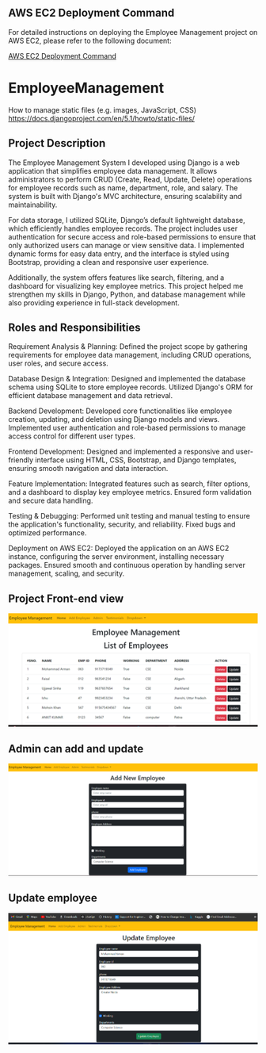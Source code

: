 ## AWS EC2 Deployment Command

For detailed instructions on deploying the Employee Management project on AWS EC2, please refer to the following document:

[AWS EC2 Deployment Command](https://github.com/mdarman4002/EmployeeManagement-Django-project-/blob/main/readme-AWS-EC2-%20Deployment%20command.md)

# EmployeeManagement

How to manage static files (e.g. images, JavaScript, CSS)  https://docs.djangoproject.com/en/5.1/howto/static-files/

## Project Description
The Employee Management System I developed using Django is a web application that simplifies employee data management. It allows administrators to perform CRUD (Create, Read, Update, Delete) operations for employee records such as name, department, role, and salary. The system is built with Django's MVC architecture, ensuring scalability and maintainability.

For data storage, I utilized SQLite, Django’s default lightweight database, which efficiently handles employee records. The project includes user authentication for secure access and role-based permissions to ensure that only authorized users can manage or view sensitive data. I implemented dynamic forms for easy data entry, and the interface is styled using Bootstrap, providing a clean and responsive user experience.

Additionally, the system offers features like search, filtering, and a dashboard for visualizing key employee metrics. This project helped me strengthen my skills in Django, Python, and database management while also providing experience in full-stack development.



## Roles and Responsibilities
Requirement Analysis & Planning: Defined the project scope by gathering requirements for employee data management, including CRUD operations, user roles, and secure access.

Database Design & Integration: Designed and implemented the database schema using SQLite to store employee records. Utilized Django's ORM for efficient database management and data retrieval.

Backend Development: Developed core functionalities like employee creation, updating, and deletion using Django models and views. Implemented user authentication and role-based permissions to manage access control for different user types.

Frontend Development: Designed and implemented a responsive and user-friendly interface using HTML, CSS, Bootstrap, and Django templates, ensuring smooth navigation and data interaction.

Feature Implementation: Integrated features such as search, filter options, and a dashboard to display key employee metrics. Ensured form validation and secure data handling.

Testing & Debugging: Performed unit testing and manual testing to ensure the application's functionality, security, and reliability. Fixed bugs and optimized performance.

Deployment on AWS EC2: Deployed the application on an AWS EC2 instance, configuring the server environment, installing necessary packages. Ensured smooth and continuous operation by handling server management, scaling, and security.


## Project Front-end view
![Project front-end](https://github.com/mdarman4002/EmployeeManagement-Django-project-/blob/main/EmpMan-front-end.png)

## Admin can add and update
![Project front-end](https://github.com/mdarman4002/EmployeeManagement-Django-project-/blob/main/Add-emp.png)

## Update employee
![update-emp](https://github.com/mdarman4002/EmployeeManagement-Django-project-/blob/main/update-emp.png)
